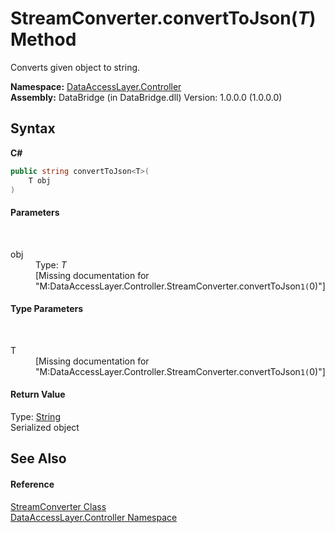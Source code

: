 # StreamConverter.convertToJson(*T*) Method 
 

Converts given object to string.

**Namespace:**&nbsp;<a href="5f4927cd-409a-74cc-cd7a-dbd797fb232b">DataAccessLayer.Controller</a><br />**Assembly:**&nbsp;DataBridge (in DataBridge.dll) Version: 1.0.0.0 (1.0.0.0)

## Syntax

**C#**<br />
``` C#
public string convertToJson<T>(
	T obj
)

```


#### Parameters
&nbsp;<dl><dt>obj</dt><dd>Type: *T*<br />\[Missing <param name="obj"/> documentation for "M:DataAccessLayer.Controller.StreamConverter.convertToJson``1(``0)"\]</dd></dl>

#### Type Parameters
&nbsp;<dl><dt>T</dt><dd>\[Missing <typeparam name="T"/> documentation for "M:DataAccessLayer.Controller.StreamConverter.convertToJson``1(``0)"\]</dd></dl>

#### Return Value
Type: <a href="http://msdn2.microsoft.com/en-us/library/s1wwdcbf" target="_blank">String</a><br />Serialized object

## See Also


#### Reference
<a href="f86ce9e2-7d37-f165-31ed-e93909c7c08a">StreamConverter Class</a><br /><a href="5f4927cd-409a-74cc-cd7a-dbd797fb232b">DataAccessLayer.Controller Namespace</a><br />